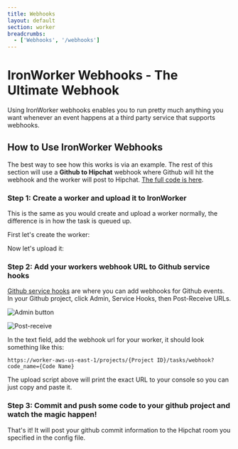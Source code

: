 ```yaml
---
title: Webhooks
layout: default
section: worker
breadcrumbs:
  - ['Webhooks', '/webhooks']
---
```


# IronWorker Webhooks - The Ultimate Webhook


Using IronWorker webhooks enables you to run pretty much anything you want whenever an event happens at a third
party service that supports webhooks.

## How to Use IronWorker Webhooks

The best way to see how this works is via an example. The rest of this section will use a **Github to Hipchat** webhook
where Github will hit the webhook and the worker will post to Hipchat. [The full code is here](https://github.com/iron-io/iron_worker_examples/tree/master/ruby_ng/github_to_hipchat_webhook_worker).

### Step 1: Create a worker and upload it to IronWorker

This is the same as you would create and upload a worker normally, the difference is in how the task
is queued up.

First let's create the worker:

<script src="https://gist.github.com/2308369.js?file=github_to_hipchat_webhook_worker.rb">---</script>

Now let's upload it:

<script src="https://gist.github.com/2308369.js?file=upload.rb">---</script>

### Step 2: Add your workers webhook URL to Github service hooks

[Github service hooks](http://help.github.com/post-receive-hooks/) are where you can add webhooks for Github events. In
your Github project, click Admin, Service Hooks, then Post-Receive URLs.

![Admin button](http://img.skitch.com/20100620-r8st7468q7q5waf3y85hmpwtqs.png)

![Post-receive](http://img.skitch.com/20100620-br6dw5iiyk2643fahkqbi54h36.png)

In the text field, add the webhook url for
your worker, it should look something like this:

    https://worker-aws-us-east-1/projects/{Project ID}/tasks/webhook?code_name={Code Name}

The upload script above will print the exact URL to your console so you can just copy and paste it.

### Step 3: Commit and push some code to your github project and watch the magic happen!

That's it! It will post your github commit information to the Hipchat room you specified in the config file.
